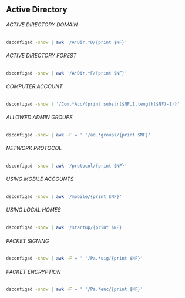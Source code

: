 ## Active Directory

###### ACTIVE DIRECTORY DOMAIN
```bash
dsconfigad -show | awk '/A*Dir.*D/{print $NF}'
```

###### ACTIVE DIRECTORY FOREST
```bash
dsconfigad -show | awk '/A*Dir.*F/{print $NF}'
```

###### COMPUTER ACCOUNT
```bash
dsconfigad -show | '/Com.*Acc/{print substr($NF,1,length($NF)-1)}'
```

###### ALLOWED ADMIN GROUPS
```bash
dsconfigad -show | awk -F'= ' '/ad.*groups/{print $NF}'
```

###### NETWORK PROTOCOL
```bash
dsconfigad -show | awk '/protocol/{print $NF}'
```

###### USING MOBILE ACCOUNTS
```bash
dsconfigad -show | awk '/mobile/{print $NF}'
```

###### USING LOCAL HOMES
```bash
dsconfigad -show | awk '/startup/{print $NF}'
```

###### PACKET SIGNING
```bash
dsconfigad -show | awk -F'= ' '/Pa.*sig/{print $NF}'
```

###### PACKET ENCRYPTION
```bash
dsconfigad -show | awk -F'= ' '/Pa.*enc/{print $NF}'
```

